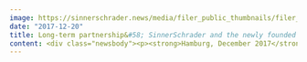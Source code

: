 ```yaml
---
image: https://sinnerschrader.news/media/filer_public_thumbnails/filer_public/25/77/25777bef-38db-4638-9c02-a41ab1307ad3/pressefoto-uni-mattes_700px.jpeg__480x288_q85_crop_subsampling-2_upscale.jpg
date: "2017-12-20"
title: Long-term partnership&#58; SinnerSchrader and the newly founded CODE University put the development of digital products on the curriculum
content: <div class="newsbody"><p><strong>Hamburg, December 2017</strong> –  In Silicon Valley, the digital products of the future are invented, whereas in Germany they are just copied. This is a common preconception. But a profession for digital products has developed at start-ups and innovative agencies in Germany, too, in recent years and is on an equal international footing. Demand for talent of this kind is exploding.</p><p>In order to fill this gap, CODE University in Berlin – a unique institution in Germany – is now being launched with a central focus on digital product development. The learning concept is aimed at enabling software developers, designers and product managers to develop the next generation of digital products. </p><p>Alongside companies such as Facebook, Xing and Zalando, SinnerSchrader is the only service provider among the founding partners. SinnerSchrader will be actively involved in the newly founded university with digital expertise, interdisciplinary teams, guest lectures and real customer projects. The wide-ranging partnership also includes a significant six-figure financial commitment for the years ahead.</p><p>Matthias Schrader (founder and CEO of SinnerSchrader) comments on the partnership&#58; “We plan to hire several hundred product developers, designers and managers over the next three years. The partnership with CODE University is an exciting platform for us to advance our shared topic of digital product development. With our book on “transformational products”, we ourselves published one of the standard works on the topic this year. I am confident that our partnership can offer added value for the students at CODE in particular.”</p><p>Manuel Dolderer (co-founder and president of CODE) adds&#58; <br/>“We are delighted to have gained SinnerSchrader as a partner for CODE that recognised at a very early stage that successful digital products can only be created by combining the three elements of software development, design and product management. Developing digital products together with the employees of SinnerSchrader and benefiting from their wide-ranging experience is a fantastic opportunity for the students at CODE. We are very much looking forward to working together.”</p></div>
---
```

